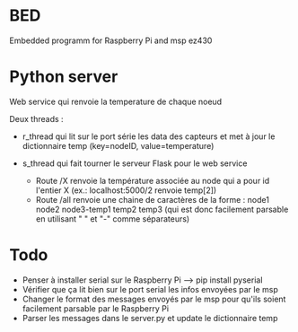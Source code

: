 # BED
Embedded programm for Raspberry Pi and msp ez430

# Python server #
Web service qui renvoie la temperature de chaque noeud

Deux threads :
  - r_thread qui lit sur le port série les data des capteurs et met à jour le dictionnaire temp (key=nodeID, value=temperature)
  
  - s_thread qui fait tourner le serveur Flask pour le web service 
    - Route /X renvoie la température associée au node qui a pour id l'entier X (ex.: localhost:5000/2 renvoie temp[2])
    - Route /all renvoie une chaine de caractères de la forme : node1 node2 node3-temp1 temp2 temp3 (qui est donc facilement parsable en utilisant " " et "-" comme séparateurs)
  
  
# Todo
- Penser à installer serial sur le Raspberry Pi --> pip install pyserial
- Vérifier que ça lit bien sur le port serial les infos envoyées par le msp
- Changer le format des messages envoyés par le msp pour qu'ils soient facilement parsable par le Raspberry Pi 
- Parser les messages dans le server.py et update le dictionnaire temp
